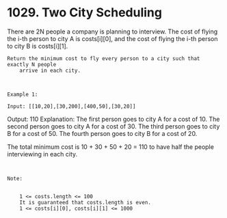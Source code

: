 # 1029. Two City Scheduling

There are 2N people a company is planning to interview. The cost of flying the
        i-th person to city A is costs[i][0], and the cost of
        flying the i-th person to city B is costs[i][1].

    Return the minimum cost to fly every person to a city such that exactly N people
        arrive in each city.

     

    Example 1:

    Input: [[10,20],[30,200],[400,50],[30,20]]
Output: 110
Explanation: 
The first person goes to city A for a cost of 10.
The second person goes to city A for a cost of 30.
The third person goes to city B for a cost of 50.
The fourth person goes to city B for a cost of 20.

The total minimum cost is 10 + 30 + 50 + 20 = 110 to have half the people interviewing in each city.

     

    Note:

    
        1 <= costs.length <= 100
        It is guaranteed that costs.length is even.
        1 <= costs[i][0], costs[i][1] <= 1000
